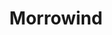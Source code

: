 ---
title: Morrowind
crosslinks:
- tes3mods
- youtubefactsbot
- teslore
- TrueSTL
- youtubot
- tes3mp
- ElderScrolls
- u_imguralbumbot
- originalxbox
- skyrim
- elderscrollsonline
- oblivion
- ModdingMorrowind
- truestl
- tmsbmeta
- Gamingcirclejerk
- PraiseAlmsivi
- ImaginaryTamriel
- Overwatch
- WatchTheSkies
---